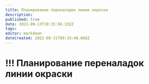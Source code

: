 ```yaml
---
title: Планирование переналадок линии окраски
description: 
published: true
date: 2022-09-13T19:15:50.232Z
tags: 
editor: markdown
dateCreated: 2022-08-31T09:33:48.668Z
---
```


# !!! Планирование переналадок линии окраски

